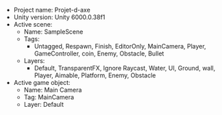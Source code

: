 <!-- UNITY CODE ASSIST INSTRUCTIONS START -->
- Project name: Projet-d-axe
- Unity version: Unity 6000.0.38f1
- Active scene:
  - Name: SampleScene
  - Tags:
    - Untagged, Respawn, Finish, EditorOnly, MainCamera, Player, GameController, coin, Enemy, Obstacle, Bullet
  - Layers:
    - Default, TransparentFX, Ignore Raycast, Water, UI, Ground, wall, Player, Aimable, Platform, Enemy, Obstacle
- Active game object:
  - Name: Main Camera
  - Tag: MainCamera
  - Layer: Default
<!-- UNITY CODE ASSIST INSTRUCTIONS END -->